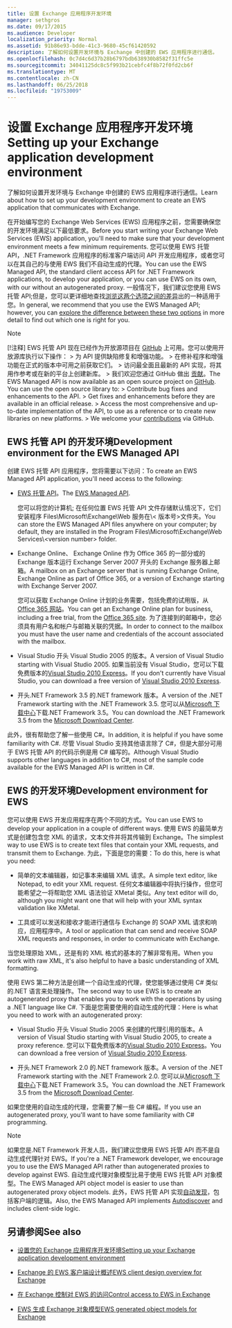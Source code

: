 ```yaml
---
title: 设置 Exchange 应用程序开发环境
manager: sethgros
ms.date: 09/17/2015
ms.audience: Developer
localization_priority: Normal
ms.assetid: 91b86e93-bdde-41c3-9680-45cf61420592
description: 了解如何设置开发环境与 Exchange 中创建的 EWS 应用程序进行通信。
ms.openlocfilehash: 0c7d4c6d37b28b6797bdb638930b8582f31ffc5e
ms.sourcegitcommit: 34041125dc8c5f993b21cebfc4f8b72f0fd2cb6f
ms.translationtype: MT
ms.contentlocale: zh-CN
ms.lasthandoff: 06/25/2018
ms.locfileid: "19753009"
---
```

# <a name="setting-up-your-exchange-application-development-environment"></a><span data-ttu-id="ea473-103">设置 Exchange 应用程序开发环境</span><span class="sxs-lookup"><span data-stu-id="ea473-103">Setting up your Exchange application development environment</span></span>

<span data-ttu-id="ea473-104">了解如何设置开发环境与 Exchange 中创建的 EWS 应用程序进行通信。</span><span class="sxs-lookup"><span data-stu-id="ea473-104">Learn about how to set up your development environment to create an EWS application that communicates with Exchange.</span></span>
  
<span data-ttu-id="ea473-105">在开始编写您的 Exchange Web Services (EWS) 应用程序之前，您需要确保您的开发环境满足以下最低要求。</span><span class="sxs-lookup"><span data-stu-id="ea473-105">Before you start writing your Exchange Web Services (EWS) application, you'll need to make sure that your development environment meets a few minimum requirements.</span></span> <span data-ttu-id="ea473-106">您可以使用 EWS 托管 API，.NET Framework 应用程序的标准客户端访问 API 开发应用程序，或者您可以在其自己的与使用 EWS 我们不自动生成的代理。</span><span class="sxs-lookup"><span data-stu-id="ea473-106">You can use the EWS Managed API, the standard client access API for .NET Framework applications, to develop your application, or you can use EWS on its own, with our without an autogenerated proxy.</span></span> <span data-ttu-id="ea473-107">一般情况下，我们建议您使用 EWS 托管 API;但是，您可以更详细地查找[浏览这两个选项之间的差异](ews-client-design-overview-for-exchange.md)出的一种适用于您。</span><span class="sxs-lookup"><span data-stu-id="ea473-107">In general, we recommend that you use the EWS Managed API; however, you can [explore the difference between these two options](ews-client-design-overview-for-exchange.md) in more detail to find out which one is right for you.</span></span> 
  
> [!NOTE]
>  <span data-ttu-id="ea473-p102">[!注释]  EWS 托管 API 现在已经作为开放源项目在 [GitHub](https://github.com/officedev/ews-managed-api) 上可用。您可以使用开放源库执行以下操作： >  为 API 提供缺陷修复和增强功能。 >  在修补程序和增强功能在正式的版本中可用之前获取它们。 >  访问最全面且最新的 API 实现，将其用作参考或在新的平台上创建新库。 >  我们欢迎您通过 GitHub 做出 [贡献](https://github.com/OfficeDev/ews-managed-api/blob/master/CONTRIBUTING.md)。</span><span class="sxs-lookup"><span data-stu-id="ea473-p102">The EWS Managed API is now available as an open source project on [GitHub](https://github.com/officedev/ews-managed-api). You can use the open source library to: >  Contribute bug fixes and enhancements to the API. >  Get fixes and enhancements before they are available in an official release. >  Access the most comprehensive and up-to-date implementation of the API, to use as a reference or to create new libraries on new platforms. >  We welcome your [contributions](https://github.com/OfficeDev/ews-managed-api/blob/master/CONTRIBUTING.md) via GitHub.</span></span> 
  
## <a name="development-environment-for-the-ews-managed-api"></a><span data-ttu-id="ea473-113">EWS 托管 API 的开发环境</span><span class="sxs-lookup"><span data-stu-id="ea473-113">Development environment for the EWS Managed API</span></span>
<span data-ttu-id="ea473-114"><a name="bk_EWSMA"> </a></span><span class="sxs-lookup"><span data-stu-id="ea473-114"></span></span>

<span data-ttu-id="ea473-115">创建 EWS 托管 API 应用程序，您将需要以下访问：</span><span class="sxs-lookup"><span data-stu-id="ea473-115">To create an EWS Managed API application, you'll need access to the following:</span></span>
  
- <span data-ttu-id="ea473-116">[EWS 托管 API](http://aka.ms/ews-managed-api-readme)。</span><span class="sxs-lookup"><span data-stu-id="ea473-116">The [EWS Managed API](http://aka.ms/ews-managed-api-readme).</span></span> 
    
    <span data-ttu-id="ea473-117">您可以将您的计算机; 在任何位置 EWS 托管 API 文件存储默认情况下，它们安装程序 Files\Microsoft\Exchange\Web 服务在\\< 版本号\>文件夹。</span><span class="sxs-lookup"><span data-stu-id="ea473-117">You can store the EWS Managed API files anywhere on your computer; by default, they are installed in the Program Files\Microsoft\Exchange\Web Services\\<version number\> folder.</span></span>
    
- <span data-ttu-id="ea473-118">Exchange Online、 Exchange Online 作为 Office 365 的一部分或的 Exchange 版本运行 Exchange Server 2007 开头的 Exchange 服务器上邮箱。</span><span class="sxs-lookup"><span data-stu-id="ea473-118">A mailbox on an Exchange server that is running Exchange Online, Exchange Online as part of Office 365, or a version of Exchange starting with Exchange Server 2007.</span></span> 
    
    <span data-ttu-id="ea473-119">您可以获取 Exchange Online 计划的业务需要，包括免费的试用版，从[Office 365 网站](http://office.microsoft.com/en-us/business/compare-office-365-for-business-plans-FX102918419.aspx#fbid=1tsGNIE7e3a)。</span><span class="sxs-lookup"><span data-stu-id="ea473-119">You can get an Exchange Online plan for business, including a free trial, from the [Office 365 site](http://office.microsoft.com/en-us/business/compare-office-365-for-business-plans-FX102918419.aspx#fbid=1tsGNIE7e3a).</span></span> <span data-ttu-id="ea473-120">为了连接到的邮箱中，您必须具有用户名和帐户与邮箱关联的凭据。</span><span class="sxs-lookup"><span data-stu-id="ea473-120">In order to connect to the mailbox you must have the user name and credentials of the account associated with the mailbox.</span></span>
    
- <span data-ttu-id="ea473-121">Visual Studio 开头 Visual Studio 2005 的版本。</span><span class="sxs-lookup"><span data-stu-id="ea473-121">A version of Visual Studio starting with Visual Studio 2005.</span></span> <span data-ttu-id="ea473-122">如果当前没有 Visual Studio，您可以下载免费版本的[Visual Studio 2010 Express](http://www.microsoft.com/visualstudio/eng/products/visual-studio-2010-express)。</span><span class="sxs-lookup"><span data-stu-id="ea473-122">If you don't currently have Visual Studio, you can download a free version of [Visual Studio 2010 Express](http://www.microsoft.com/visualstudio/eng/products/visual-studio-2010-express).</span></span>
    
- <span data-ttu-id="ea473-123">开头.NET Framework 3.5 的.NET framework 版本。</span><span class="sxs-lookup"><span data-stu-id="ea473-123">A version of the .NET Framework starting with the .NET Framework 3.5.</span></span> <span data-ttu-id="ea473-124">您可以从[Microsoft 下载中心](http://go.microsoft.com/fwlink/?LinkId=191777)下载.NET Framework 3.5。</span><span class="sxs-lookup"><span data-stu-id="ea473-124">You can download the .NET Framework 3.5 from the [Microsoft Download Center](http://go.microsoft.com/fwlink/?LinkId=191777).</span></span>
    
<span data-ttu-id="ea473-125">此外，很有帮助您了解一些使用 C#。</span><span class="sxs-lookup"><span data-stu-id="ea473-125">In addition, it is helpful if you have some familiarity with C#.</span></span> <span data-ttu-id="ea473-126">尽管 Visual Studio 支持其他语言除了 C#，但是大部分可用于 EWS 托管 API 的代码示例是用 C# 编写的。</span><span class="sxs-lookup"><span data-stu-id="ea473-126">Although Visual Studio supports other languages in addition to C#, most of the sample code available for the EWS Managed API is written in C#.</span></span>
  
## <a name="development-environment-for-ews"></a><span data-ttu-id="ea473-127">EWS 的开发环境</span><span class="sxs-lookup"><span data-stu-id="ea473-127">Development environment for EWS</span></span>
<span data-ttu-id="ea473-128"><a name="bk_EWS"> </a></span><span class="sxs-lookup"><span data-stu-id="ea473-128"></span></span>

<span data-ttu-id="ea473-129">您可以使用 EWS 开发应用程序在两个不同的方式。</span><span class="sxs-lookup"><span data-stu-id="ea473-129">You can use EWS to develop your application in a couple of different ways.</span></span> <span data-ttu-id="ea473-130">使用 EWS 的最简单方式是创建包含您 XML 的请求，文本文件并将其传输到 Exchange。</span><span class="sxs-lookup"><span data-stu-id="ea473-130">The simplest way to use EWS is to create text files that contain your XML requests, and transmit them to Exchange.</span></span> <span data-ttu-id="ea473-131">为此，下面是您的需要：</span><span class="sxs-lookup"><span data-stu-id="ea473-131">To do this, here is what you need:</span></span> 
  
- <span data-ttu-id="ea473-132">简单的文本编辑器，如记事本来编辑 XML 请求。</span><span class="sxs-lookup"><span data-stu-id="ea473-132">A simple text editor, like Notepad, to edit your XML request.</span></span> <span data-ttu-id="ea473-133">任何文本编辑器中将执行操作，但您可能希望之一将帮助您 XML 语法验证 XMetal 类似。</span><span class="sxs-lookup"><span data-stu-id="ea473-133">Any text editor will do, although you might want one that will help with your XML syntax validation like XMetal.</span></span>
    
- <span data-ttu-id="ea473-134">工具或可以发送和接收才能进行通信与 Exchange 的 SOAP XML 请求和响应，应用程序中。</span><span class="sxs-lookup"><span data-stu-id="ea473-134">A tool or application that can send and receive SOAP XML requests and responses, in order to communicate with Exchange.</span></span>
    
<span data-ttu-id="ea473-135">当您处理原始 XML，还是有的 XML 格式的基本的了解非常有用。</span><span class="sxs-lookup"><span data-stu-id="ea473-135">When you work with raw XML, it's also helpful to have a basic understanding of XML formatting.</span></span>
  
<span data-ttu-id="ea473-136">使用 EWS 第二种方法是创建一个自动生成的代理，使您能够通过使用 C# 类似的.NET 语言来处理操作。</span><span class="sxs-lookup"><span data-stu-id="ea473-136">The second way to use EWS is to create an autogenerated proxy that enables you to work with the operations by using a .NET language like C#.</span></span> <span data-ttu-id="ea473-137">下面是您需要使用的自动生成的代理：</span><span class="sxs-lookup"><span data-stu-id="ea473-137">Here is what you need to work with an autogenerated proxy:</span></span>
  
- <span data-ttu-id="ea473-138">Visual Studio 开头 Visual Studio 2005 来创建的代理引用的版本。</span><span class="sxs-lookup"><span data-stu-id="ea473-138">A version of Visual Studio starting with Visual Studio 2005, to create a proxy reference.</span></span> <span data-ttu-id="ea473-139">您可以下载免费版本的[Visual Studio 2010 Express](http://www.microsoft.com/visualstudio/eng/products/visual-studio-2010-express)。</span><span class="sxs-lookup"><span data-stu-id="ea473-139">You can download a free version of [Visual Studio 2010 Express](http://www.microsoft.com/visualstudio/eng/products/visual-studio-2010-express).</span></span>
    
- <span data-ttu-id="ea473-140">开头.NET Framework 2.0 的.NET framework 版本。</span><span class="sxs-lookup"><span data-stu-id="ea473-140">A version of the .NET Framework starting with the .NET Framework 2.0.</span></span> <span data-ttu-id="ea473-141">您可以从[Microsoft 下载中心](http://go.microsoft.com/fwlink/?LinkId=191777)下载.NET Framework 3.5。</span><span class="sxs-lookup"><span data-stu-id="ea473-141">You can download the .NET Framework 3.5 from the [Microsoft Download Center](http://go.microsoft.com/fwlink/?LinkId=191777).</span></span>
    
<span data-ttu-id="ea473-142">如果您使用的自动生成的代理，您需要了解一些 C# 编程。</span><span class="sxs-lookup"><span data-stu-id="ea473-142">If you use an autogenerated proxy, you'll want to have some familiarity with C# programming.</span></span>
  
> [!NOTE]
> <span data-ttu-id="ea473-143">如果您是.NET Framework 开发人员，我们建议您使用 EWS 托管 API 而不是自动生成代理针对 EWS。</span><span class="sxs-lookup"><span data-stu-id="ea473-143">If you're a .NET Framework developer, we encourage you to use the EWS Managed API rather than autogenerated proxies to develop against EWS.</span></span> <span data-ttu-id="ea473-144">自动生成代理对象模型比易于使用 EWS 托管 API 对象模型。</span><span class="sxs-lookup"><span data-stu-id="ea473-144">The EWS Managed API object model is easier to use than autogenerated proxy object models.</span></span> <span data-ttu-id="ea473-145">此外，EWS 托管 API 实现[自动发现](autodiscover-for-exchange.md)，包括客户端的逻辑。</span><span class="sxs-lookup"><span data-stu-id="ea473-145">Also, the EWS Managed API implements [Autodiscover](autodiscover-for-exchange.md) and includes client-side logic.</span></span> 
  
## <a name="see-also"></a><span data-ttu-id="ea473-146">另请参阅</span><span class="sxs-lookup"><span data-stu-id="ea473-146">See also</span></span>


- [<span data-ttu-id="ea473-147">设置您的 Exchange 应用程序开发环境</span><span class="sxs-lookup"><span data-stu-id="ea473-147">Setting up your Exchange application development environment</span></span>](setting-up-your-exchange-application-development-environment.md)
    
- [<span data-ttu-id="ea473-148">Exchange 的 EWS 客户端设计概述</span><span class="sxs-lookup"><span data-stu-id="ea473-148">EWS client design overview for Exchange</span></span>](ews-client-design-overview-for-exchange.md)
    
- [<span data-ttu-id="ea473-149">在 Exchange 控制对 EWS 的访问</span><span class="sxs-lookup"><span data-stu-id="ea473-149">Control access to EWS in Exchange</span></span>](how-to-control-access-to-ews-in-exchange.md)
    
- [<span data-ttu-id="ea473-150">EWS 生成 Exchange 对象模型</span><span class="sxs-lookup"><span data-stu-id="ea473-150">EWS generated object models for Exchange</span></span>](https://msdn.microsoft.com/en-us/library/jj190899)
    

